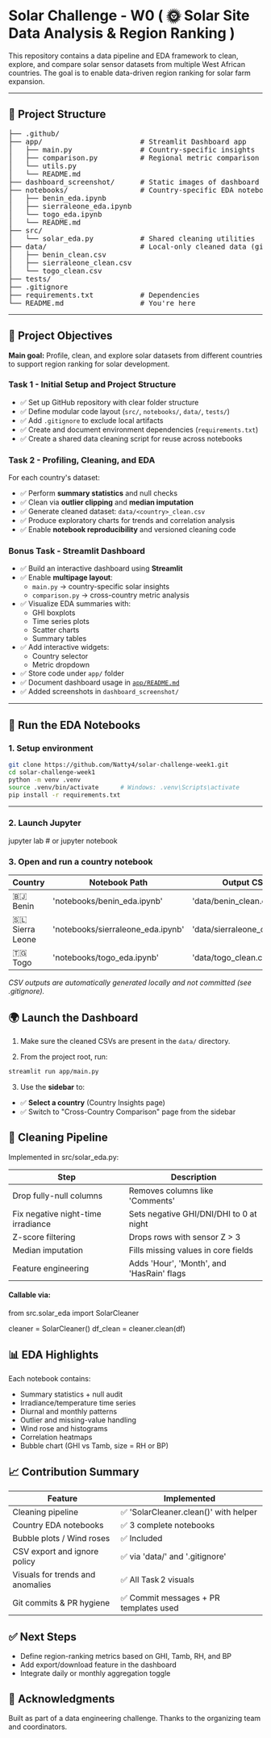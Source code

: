 # Solar Challenge - W0 ( 🌞 Solar Site Data Analysis & Region Ranking )


This repository contains a data pipeline and EDA framework to clean, explore, and compare solar sensor datasets from multiple West African countries. The goal is to enable data-driven region ranking for solar farm expansion.

---

## 🧭 Project Structure

<pre>
├── .github/
├── app/                       # Streamlit Dashboard app
│   ├── main.py                # Country-specific insights
│   ├── comparison.py          # Regional metric comparison
│   └── utils.py
│   └── README.md
├── dashboard_screenshot/      # Static images of dashboard pages
├── notebooks/                 # Country-specific EDA notebooks
│   ├── benin_eda.ipynb
│   ├── sierraleone_eda.ipynb
│   └── togo_eda.ipynb
│   └── README.md 
├── src/
│   └── solar_eda.py           # Shared cleaning utilities
├── data/                      # Local-only cleaned data (gitignored)
│   ├── benin_clean.csv
│   ├── sierraleone_clean.csv
│   └── togo_clean.csv
├── tests/
├── .gitignore
├── requirements.txt           # Dependencies
└── README.md                  # You're here
</pre>


---

## 📌 Project Objectives

**Main goal:** Profile, clean, and explore solar datasets from different countries to support region ranking for solar development.

### Task 1 - Initial Setup and Project Structure

- ✅ Set up GitHub repository with clear folder structure
- ✅ Define modular code layout (`src/`, `notebooks/`, `data/`, `tests/`)
- ✅ Add `.gitignore` to exclude local artifacts
- ✅ Create and document environment dependencies (`requirements.txt`)
- ✅ Create a shared data cleaning script for reuse across notebooks

### Task 2 - Profiling, Cleaning, and EDA

For each country's dataset:

- ✅ Perform **summary statistics** and null checks  
- ✅ Clean via **outlier clipping** and **median imputation**  
- ✅ Generate cleaned dataset: `data/<country>_clean.csv`  
- ✅ Produce exploratory charts for trends and correlation analysis  
- ✅ Enable **notebook reproducibility** and versioned cleaning code  

### Bonus Task - Streamlit Dashboard

- ✅ Build an interactive dashboard using **Streamlit**
- ✅ Enable **multipage layout**:
  - `main.py` → country-specific solar insights
  - `comparison.py` → cross-country metric analysis
- ✅ Visualize EDA summaries with:
  - GHI boxplots
  - Time series plots
  - Scatter charts
  - Summary tables
- ✅ Add interactive widgets:
  - Country selector
  - Metric dropdown
- ✅ Store code under `app/` folder
- ✅ Document dashboard usage in [`app/README.md`](app/README.md)
- ✅ Added screenshots in `dashboard_screenshot/`

---

## 🚀 Run the EDA Notebooks

### 1. Setup environment

```bash
git clone https://github.com/Natty4/solar-challenge-week1.git
cd solar-challenge-week1
python -m venv .venv
source .venv/bin/activate      # Windows: .venv\Scripts\activate
pip install -r requirements.txt

```
---

### 2. Launch Jupyter

jupyter lab      # or jupyter notebook

### 3. Open and run a country notebook

| Country           | Notebook Path                      | Output CSV                    |
| ----------------- | ---------------------------------- | ----------------------------- |
| 🇧🇯 Benin        | 'notebooks/benin_eda.ipynb'        | 'data/benin_clean.csv'        |
| 🇸🇱 Sierra Leone | 'notebooks/sierraleone_eda.ipynb' | 'data/sierraleone_clean.csv' |
| 🇹🇬 Togo         | 'notebooks/togo_eda.ipynb'         | 'data/togo_clean.csv'         |

*CSV outputs are automatically generated locally and not committed (see .gitignore).*

## 🌍 Launch the Dashboard

1. Make sure the cleaned CSVs are present in the `data/` directory.

2. From the project root, run:

```bash
streamlit run app/main.py
```

3. Use the **sidebar** to:

- ✅ **Select a country** (Country Insights page)
- ✅ Switch to "Cross-Country Comparison" page from the sidebar



## 🔧 Cleaning Pipeline

Implemented in src/solar_eda.py:

| Step                               | Description                               |
| ---------------------------------- | ----------------------------------------- |
| Drop fully-null columns            | Removes columns like 'Comments'           |
| Fix negative night-time irradiance | Sets negative GHI/DNI/DHI to 0 at night   |
| Z-score filtering                  | Drops rows with sensor Z > 3              |
| Median imputation                  | Fills missing values in core fields       |
| Feature engineering                | Adds 'Hour', 'Month', and 'HasRain' flags |

#### Callable via:
from src.solar_eda import SolarCleaner

cleaner = SolarCleaner()
df_clean = cleaner.clean(df)


## 📊 EDA Highlights

Each notebook contains:

- Summary statistics + null audit
- Irradiance/temperature time series
- Diurnal and monthly patterns
- Outlier and missing-value handling
- Wind rose and histograms
- Correlation heatmaps
- Bubble chart (GHI vs Tamb, size = RH or BP)


## 📈 Contribution Summary

| Feature                          | Implemented                                |
| -------------------------------- | -----------------------------------------  |
| Cleaning pipeline                | ✅ 'SolarCleaner.clean()' with helper      |
| Country EDA notebooks            | ✅ 3 complete notebooks                    |
| Bubble plots / Wind roses        | ✅ Included                                |
| CSV export and ignore policy     | ✅ via 'data/' and '.gitignore'            |
| Visuals for trends and anomalies | ✅ All Task 2 visuals                      |
| Git commits & PR hygiene         | ✅ Commit messages + PR templates used     |




## ✅ Next Steps

- Define region-ranking metrics based on GHI, Tamb, RH, and BP
- Add export/download feature in the dashboard
- Integrate daily or monthly aggregation toggle



## 🙌 Acknowledgments

Built as part of a data engineering challenge.
Thanks to the organizing team and coordinators.
